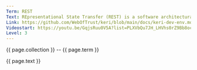 ```yaml
---
Term: REST
Text: REpresentational State Transfer (REST) is a software architectural style that developers apply to web APIs
Link: https://github.com/WebOfTrust/keri/blob/main/docs/keri-dev-env.md#what-exactly-is-a-rest-api
Videostart: https://youtu.be/GqjsRuu0V5A?list=PLXVbQu7JH_LHVhs0rZ9Bb8ocyKlPljkaG&t=10m00s
Level: 3
---
```


{{ page.collection }} -- {{ page.term }}

   {{ page.text }}

